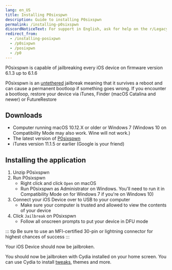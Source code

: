 ```yaml
---
lang: en_US
title: Installing P0sixspwn
description: Guide to installing P0sixspwn
permalink: /installing-p0sixspwn
discordNoticeText: For support in English, ask for help on the r/LegacyJailbreak [Discord Server](http://discord.legacyjailbreak.com/).
redirect_from:
  - /installing-posixpwn
  - /p0sixpwn
  - /posixpwn
  - /p0
---
```


P0sixspwn is capable of jailbreaking every iOS device on firmware version 6.1.3 up to 6.1.6

P0sixspwn is an [untethered](/types-of-jailbreak/#untethered-jailbreaks) jailbreak meaning that it survives a reboot and can cause a permanent bootloop if something goes wrong. If you encounter a bootloop, restore your device via iTunes, Finder (macOS Catalina and newer) or FutureRestore

## Downloads

- Computer running macOS 10.12.X or older or Windows 7 (Windows 10 on Compatibility Mode may also work. Wine will not work.)
- The latest version of [P0sixspwn](https://ih8sn0w.com/p0sixspwn.html)
- iTunes version 11.1.5 or earlier (Google is your friend)

## Installing the application

1. Unzip P0sixspwn
1. Run P0sixspwn
    - Right click and click `Open` on macOS
    - Run P0sixspwn as Administrator on Windows. You'll need to run it in Compatibility Mode on for Windows 7 if you're on Windows 10)
1. Connect your iOS Device over to USB to your computer
    - Make sure your computer is trusted and allowed to view the contents of your device
1. Click `Jailbreak` on P0sixspwn
    - Follow all onscreen prompts to put your device in DFU mode

::: tip
Be sure to use an MFI-certified 30-pin or lightning connector for highest chances of success
:::

Your iOS Device should now be jailbroken.

You should now be jailbroken with Cydia installed on your home screen. You can use Cydia to install [tweaks](/faq/#what-are-tweaks), themes and more.
